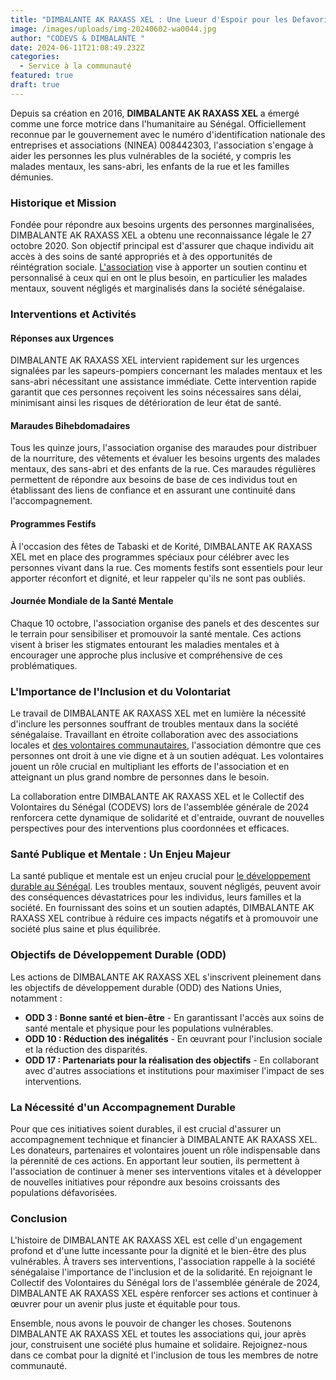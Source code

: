 ```yaml
---
title: "DIMBALANTE AK RAXASS XEL : Une Lueur d'Espoir pour les Defavorises au Senegal"
image: /images/uploads/img-20240602-wa0044.jpg
author: "CODEVS & DIMBALANTE "
date: 2024-06-11T21:08:49.232Z
categories:
  - Service à la communauté
featured: true
draft: true
---
```

Depuis sa création en 2016, **DIMBALANTE AK RAXASS XEL** a émergé comme une force motrice dans l'humanitaire au Sénégal. Officiellement reconnue par le gouvernement avec le numéro d'identification nationale des entreprises et associations (NINEA) 008442303, l'association s'engage à aider les personnes les plus vulnérables de la société, y compris les malades mentaux, les sans-abri, les enfants de la rue et les familles démunies.

### Historique et Mission

Fondée pour répondre aux besoins urgents des personnes marginalisées, DIMBALANTE AK RAXASS XEL a obtenu une reconnaissance légale le 27 octobre 2020. Son objectif principal est d'assurer que chaque individu ait accès à des soins de santé appropriés et à des opportunités de réintégration sociale. [L'association](https://codevsn.org/associations/) vise à apporter un soutien continu et personnalisé à ceux qui en ont le plus besoin, en particulier les malades mentaux, souvent négligés et marginalisés dans la société sénégalaise.

### Interventions et Activités

#### Réponses aux Urgences

DIMBALANTE AK RAXASS XEL intervient rapidement sur les urgences signalées par les sapeurs-pompiers concernant les malades mentaux et les sans-abri nécessitant une assistance immédiate. Cette intervention rapide garantit que ces personnes reçoivent les soins nécessaires sans délai, minimisant ainsi les risques de détérioration de leur état de santé.

#### Maraudes Bihebdomadaires

Tous les quinze jours, l'association organise des maraudes pour distribuer de la nourriture, des vêtements et évaluer les besoins urgents des malades mentaux, des sans-abri et des enfants de la rue. Ces maraudes régulières permettent de répondre aux besoins de base de ces individus tout en établissant des liens de confiance et en assurant une continuité dans l'accompagnement.

#### Programmes Festifs

À l'occasion des fêtes de Tabaski et de Korité, DIMBALANTE AK RAXASS XEL met en place des programmes spéciaux pour célébrer avec les personnes vivant dans la rue. Ces moments festifs sont essentiels pour leur apporter réconfort et dignité, et leur rappeler qu'ils ne sont pas oubliés.

#### Journée Mondiale de la Santé Mentale

Chaque 10 octobre, l'association organise des panels et des descentes sur le terrain pour sensibiliser et promouvoir la santé mentale. Ces actions visent à briser les stigmates entourant les maladies mentales et à encourager une approche plus inclusive et compréhensive de ces problématiques.

### L'Importance de l'Inclusion et du Volontariat

Le travail de DIMBALANTE AK RAXASS XEL met en lumière la nécessité d'inclure les personnes souffrant de troubles mentaux dans la société sénégalaise. Travaillant en étroite collaboration avec des associations locales et [des volontaires communautaires](https://codevsn.org/categories/retour-dexp%C3%A9rience/), l'association démontre que ces personnes ont droit à une vie digne et à un soutien adéquat. Les volontaires jouent un rôle crucial en multipliant les efforts de l'association et en atteignant un plus grand nombre de personnes dans le besoin.

La collaboration entre DIMBALANTE AK RAXASS XEL et le Collectif des Volontaires du Sénégal (CODEVS) lors de l'assemblée générale de 2024 renforcera cette dynamique de solidarité et d'entraide, ouvrant de nouvelles perspectives pour des interventions plus coordonnées et efficaces.

### Santé Publique et Mentale : Un Enjeu Majeur

La santé publique et mentale est un enjeu crucial pour [le développement durable au Sénégal](https://codevsn.org/categories/service-%C3%A0-la-communaut%C3%A9/). Les troubles mentaux, souvent négligés, peuvent avoir des conséquences dévastatrices pour les individus, leurs familles et la société. En fournissant des soins et un soutien adaptés, DIMBALANTE AK RAXASS XEL contribue à réduire ces impacts négatifs et à promouvoir une société plus saine et plus équilibrée.

### Objectifs de Développement Durable (ODD)

Les actions de DIMBALANTE AK RAXASS XEL s'inscrivent pleinement dans les objectifs de développement durable (ODD) des Nations Unies, notamment :

- **ODD 3 : Bonne santé et bien-être** - En garantissant l'accès aux soins de santé mentale et physique pour les populations vulnérables.
- **ODD 10 : Réduction des inégalités** - En œuvrant pour l'inclusion sociale et la réduction des disparités.
- **ODD 17 : Partenariats pour la réalisation des objectifs** - En collaborant avec d'autres associations et institutions pour maximiser l'impact de ses interventions.

### La Nécessité d'un Accompagnement Durable

Pour que ces initiatives soient durables, il est crucial d'assurer un accompagnement technique et financier à DIMBALANTE AK RAXASS XEL. Les donateurs, partenaires et volontaires jouent un rôle indispensable dans la pérennité de ces actions. En apportant leur soutien, ils permettent à l'association de continuer à mener ses interventions vitales et à développer de nouvelles initiatives pour répondre aux besoins croissants des populations défavorisées.

### Conclusion

L'histoire de DIMBALANTE AK RAXASS XEL est celle d'un engagement profond et d'une lutte incessante pour la dignité et le bien-être des plus vulnérables. À travers ses interventions, l'association rappelle à la société sénégalaise l'importance de l'inclusion et de la solidarité. En rejoignant le Collectif des Volontaires du Sénégal lors de l'assemblée générale de 2024, DIMBALANTE AK RAXASS XEL espère renforcer ses actions et continuer à œuvrer pour un avenir plus juste et équitable pour tous.

Ensemble, nous avons le pouvoir de changer les choses. Soutenons DIMBALANTE AK RAXASS XEL et toutes les associations qui, jour après jour, construisent une société plus humaine et solidaire. Rejoignez-nous dans ce combat pour la dignité et l'inclusion de tous les membres de notre communauté.